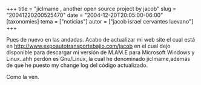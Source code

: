 +++
title = "jiclmame , another open source project by jacob"
slug = "20041220200525470"
date = "2004-12-20T20:05:00-06:00"
[taxonomies]
tema = ["noticias"]
autor = ["jacob israel cervantes luevano"]
+++

Pues de nuevo en las andadas.
Acabo de actualizar mi web site el cual está en
<http://www.expoautotransportebajio.com/jacob> en el cual dejo
disponible para descargar mi versión de M.AM.E para Microsoft Windows y
Linux..ahh perdón es Gnu/Linux, la cual he denominado jiclmame,además de
que he puesto my change log del código actualizado.

Como la ven.
